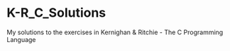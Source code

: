 # K-R_C_Solutions
My solutions to the exercises in Kernighan &amp; Ritchie - The C Programming Language
